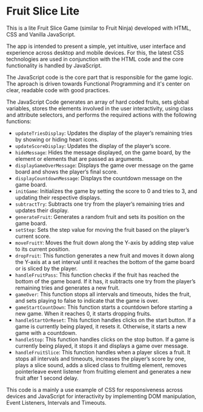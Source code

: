 # Fruit Slice Lite

This is a lite Fruit Slice Game (similar to Fruit Ninja) developed with HTML, CSS and Vanilla JavaScript.

The app is intended to present a simple, yet intuitive, user interface and experience across desktop and mobile devices. For this, the latest CSS technologies are used in conjunction with the HTML code and the core functionality is handled by JavaScript.

The JavaScript code is the core part that is responsible for the game logic. The aproach is driven towards Functional Programming and it's center on clear, readable code with good practices.

The JavaScript Code generates an array of hard coded fruits, sets global variables, stores the elements involved in the user interactivity, using class and attribute selectors, and performs the required actions with the following functions:
- `updateTriesDisplay`: Updates the display of the player’s remaining tries by showing or hiding heart icons.
- `updateScoreDisplay`: Updates the display of the player’s score.
- `hideMessage`: Hides the message displayed, on the game board, by the element or elements that are passed as arguments.
- `displayGameOverMessage`: Displays the game over message on the game board and shows the player’s final score.
- `displayCountdownMessage`: Displays the countdown message on the game board.
- `initGame`: Initializes the game by setting the score to 0 and tries to 3, and updating their respective displays.
- `subtractTry`: Subtracts one try from the player’s remaining tries and updates their display.
- `generateFruit`: Generates a random fruit and sets its position on the game board.
- `setStep`: Sets the step value for moving the fruit based on the player’s current score.
- `moveFruitY`: Moves the fruit down along the Y-axis by adding step value to its current position.
- `dropFruit`: This function generates a new fruit and moves it down along the Y-axis at a set interval until it reaches the bottom of the game board or is sliced by the player.
- `handleFruitPass`: This function checks if the fruit has reached the bottom of the game board. If it has, it subtracts one try from the player’s remaining tries and generates a new fruit.
- `gameOver`: This function stops all intervals and timeouts, hides the fruit, and sets playing to false to indicate that the game is over.
- `gameStartCountDown`: This function starts a countdown before starting a new game. When it reaches 0, it starts dropping fruits.
- `handleStartOrReset`: This function handles clicks on the start button. If a game is currently being played, it resets it. Otherwise, it starts a new game with a countdown.
- `handleStop`: This function handles clicks on the stop button. If a game is currently being played, it stops it and displays a game over message.
- `handleFruitSlice`: This function handles when a player slices a fruit. It stops all intervals and timeouts, increases the player’s score by one, plays a slice sound, adds a sliced class to fruitImg element, removes pointerleave event listener from fruitImg element and generates a new fruit after 1 second delay.

This code is a mainly a use example of CSS for responsiveness across devices and JavaScript for interactivity by implementing DOM manipulation, Event Listeners, Intervals and Timeouts.